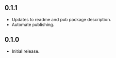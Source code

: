 ## 0.1.1

- Updates to readme and pub package description.
- Automate publishing.

## 0.1.0

- Initial release.
